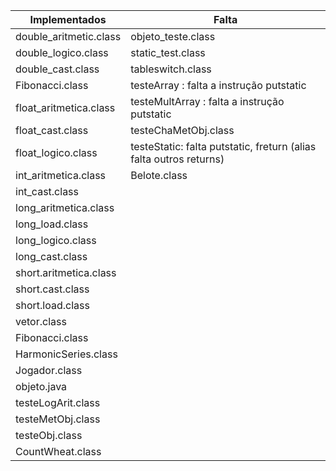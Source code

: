 

Implementados            | Falta
-------------------------|--------------------------------------
 double_aritmetic.class  |   objeto_teste.class
 double_logico.class     |   static_test.class
 double_cast.class       |   tableswitch.class
 Fibonacci.class         |   testeArray : falta a instrução putstatic
 float_aritmetica.class  |   testeMultArray : falta a instrução putstatic
 float_cast.class        |   testeChaMetObj.class
 float_logico.class      |   testeStatic: falta putstatic, freturn (alias falta outros returns)
 int_aritmetica.class    |   Belote.class
 int_cast.class          |
 long_aritmetica.class   |
 long_load.class         |
 long_logico.class       |
 long_cast.class         |
 short.aritmetica.class  |
 short.cast.class        |
 short.load.class        |
 vetor.class             |
 Fibonacci.class         |
 HarmonicSeries.class    |
 Jogador.class           |
 objeto.java             |
 testeLogArit.class      |
 testeMetObj.class       |
 testeObj.class          |
 CountWheat.class        |

